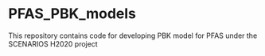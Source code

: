 # PFAS_PBK_models
This repository contains code for developing PBK model for PFAS under the SCENARIOS H2020 project
